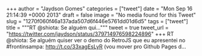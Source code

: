 
+++
author = "Jaydson Gomes"
categories = ["tweet"]
date = "Mon Sep 16 21:14:39 +0000 2013"
draft = false
image = "No media found for this Tweet"
slug = "1270f060f46a137ada507d6f446e5761dd01d6d5"
tags = ["tweet"]
title = """RT @shiota: Se alguém qui..."""
tweet = true
tweet_url = "https://twitter.com/jaydson/status/379714976598224896"
+++
RT @shiota: Se alguém quiser ver o demo do RetroJS que eu apresentei no #frontinsampa: http://t.co/33xagEsLyR (vou mover pro Github Pages d…
